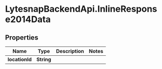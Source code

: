 # LytesnapBackendApi.InlineResponse2014Data

## Properties

Name | Type | Description | Notes
------------ | ------------- | ------------- | -------------
**locationId** | **String** |  | 


